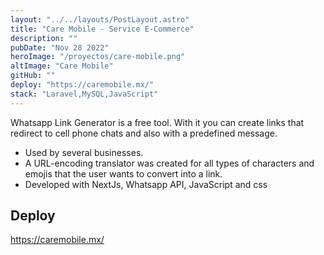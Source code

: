 ```yaml
---
layout: "../../layouts/PostLayout.astro"
title: "Care Mobile - Service E-Commerce"
description: ""
pubDate: "Nov 28 2022"
heroImage: "/proyectos/care-mobile.png"
altImage: "Care Mobile"
gitHub: ""
deploy: "https://caremobile.mx/"
stack: "Laravel,MySQL,JavaScript"
---
```


Whatsapp Link Generator is a free tool. With it you can create links that redirect to cell phone chats and also with a predefined message.

- Used by several businesses.
- A URL-encoding translator was created for all types of characters and emojis that the user wants to convert
into a link.
- Developed with NextJs, Whatsapp API, JavaScript and css


## Deploy

https://caremobile.mx/
